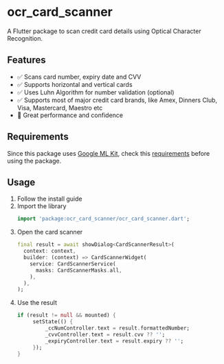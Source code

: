 <!--
This README describes the package. If you publish this package to pub.dev,
this README's contents appear on the landing page for your package.

For information about how to write a good package README, see the guide for
[writing package pages](https://dart.dev/guides/libraries/writing-package-pages).

For general information about developing packages, see the Dart guide for
[creating packages](https://dart.dev/guides/libraries/create-library-packages)
and the Flutter guide for
[developing packages and plugins](https://flutter.dev/developing-packages).
-->

# ocr_card_scanner
A Flutter package to scan credit card details using Optical Character Recognition.

## Features

- ✅ Scans card number, expiry date and CVV
- ✅ Supports horizontal and vertical cards
- ✅ Uses Luhn Algorithm for number validation (optional)
- ✅ Supports most of major credit card brands, like Amex, Dinners Club, Visa, Mastercard, Maestro etc
- 🚀 Great performance and confidence

## Requirements
Since this package uses [Google ML Kit](https://pub.dev/packages/google_mlkit_commons), check this [requirements](https://github.com/flutter-ml/google_ml_kit_flutter#requirements) before using the package.

## Usage

1. Follow the install guide
2. Import the library
   ```dart
   import 'package:ocr_card_scanner/ocr_card_scanner.dart';
   ```
3. Open the card scanner
   ```dart
   final result = await showDialog<CardScannerResult>(
     context: context,
     builder: (context) => CardScannerWidget(
       service: CardScannerService(
         masks: CardScannerMasks.all,
       ),
     ),
   );
   ```
4. Use the result
   ```dart
   if (result != null && mounted) {
        setState(() {
            _ccNumController.text = result.formattedNumber;
            _cvvController.text = result.cvv ?? '';
            _expiryController.text = result.expiry ?? '';
        });
   }
   ```
